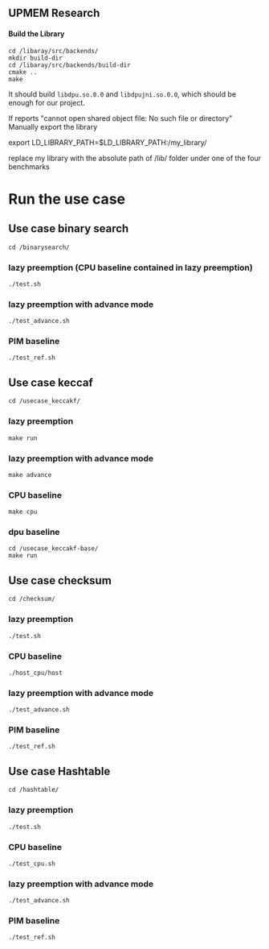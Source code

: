 ## UPMEM Research

#### Build the Library
```
cd /libaray/src/backends/
mkdir build-dir
cd /libaray/src/backends/build-dir
cmake ..
make
```

It should build `libdpu.so.0.0` and `libdpujni.so.0.0`, which should be enough for our project.

If reports "cannot open shared object file: No such file or directory"
Manually export the library

export LD_LIBRARY_PATH=$LD_LIBRARY_PATH:/my_library/

replace my library with the absolute path of /lib/ folder under one of the four benchmarks

# Run the use case

## Use case binary search
```
cd /binarysearch/
```
### lazy preemption (CPU baseline contained in lazy preemption)
```
./test.sh
```
### lazy preemption with advance mode
```
./test_advance.sh
```
### PIM baseline
```
./test_ref.sh
```
## Use case keccaf
```
cd /usecase_keccakf/
```
### lazy preemption
```
make run
```
### lazy preemption with advance mode
```
make advance
```
### CPU baseline
```
make cpu
```
### dpu baseline
```
cd /usecase_keccakf-base/
make run
```
## Use case checksum
```
cd /checksum/
```
### lazy preemption
```
./test.sh
```
### CPU baseline
```
./host_cpu/host
```
### lazy preemption with advance mode
```
./test_advance.sh
```
### PIM baseline
```
./test_ref.sh
```
## Use case Hashtable
```
cd /hashtable/
```
### lazy preemption
```
./test.sh
```
### CPU baseline
```
./test_cpu.sh
```
### lazy preemption with advance mode
```
./test_advance.sh
```
### PIM baseline
```
./test_ref.sh
```
